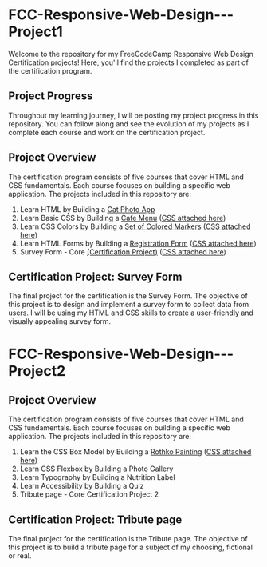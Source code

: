 # FCC-Responsive-Web-Design---Project1

Welcome to the repository for my FreeCodeCamp Responsive Web Design Certification projects! Here, you'll find the projects I completed as part of the certification program.

## Project Progress

Throughout my learning journey, I will be posting my project progress in this repository. You can follow along and see the evolution of my projects as I complete each course and work on the certification project.

## Project Overview

The certification program consists of five courses that cover HTML and CSS fundamentals. Each course focuses on building a specific web application. The projects included in this repository are:

1. Learn HTML by Building a [Cat Photo App](https://github.com/Wxrren/FCC-Responsive-Web-Design/blob/main/Project%201/Cat%20Photo%20App.html) 
2. Learn Basic CSS by Building a [Cafe Menu](https://github.com/Wxrren/FCC-Responsive-Web-Design/blob/main/Project%201/cafe%20menu.html) ([CSS attached here](https://github.com/Wxrren/FCC-Responsive-Web-Design/blob/main/Project%201/Cafe-menu-style.css))
3. Learn CSS Colors by Building a [Set of Colored Markers](https://github.com/Wxrren/FCC-Responsive-Web-Design/blob/main/Project%201/Colour%20Mark.html) ([CSS attached here](https://github.com/Wxrren/FCC-Responsive-Web-Design/blob/main/Project%201/colourmark.css))
4. Learn HTML Forms by Building a [Registration Form](https://github.com/Wxrren/FCC-Responsive-Web-Design/blob/main/Project%201/test.html) ([CSS attached here](https://github.com/Wxrren/FCC-Responsive-Web-Design/blob/main/Project%201/style.css))
5. Survey Form -  Core [(Certification Project)](https://github.com/Wxrren/FCC-Responsive-Web-Design/blob/main/Project%201/Survey%20Form.html)  ([CSS attached here](https://github.com/Wxrren/FCC-Responsive-Web-Design/blob/main/Project%201/styles.css))

## Certification Project: Survey Form

The final project for the certification is the Survey Form. The objective of this project is to design and implement a survey form to collect data from users. I will be using my HTML and CSS skills to create a user-friendly and visually appealing survey form. 



# FCC-Responsive-Web-Design---Project2

## Project Overview

The certification program consists of five courses that cover HTML and CSS fundamentals. Each course focuses on building a specific web application. The projects included in this repository are:

1. Learn the CSS Box Model by Building a [Rothko Painting](https://github.com/Wxrren/FCC-Responsive-Web-Design/blob/main/Project%202/Rothko.html) ([CSS attached here](https://github.com/Wxrren/FCC-Responsive-Web-Design/blob/main/Project%202/Rothko-styles.css))
2. Learn CSS Flexbox by Building a Photo Gallery
3. Learn Typography by Building a Nutrition Label
4. Learn Accessibility by Building a Quiz
5. Tribute page -  Core Certification Project 2

## Certification Project: Tribute page

The final project for the certification is the Tribute page. The objective of this project is to build a tribute page for a subject of my choosing, fictional or real.




